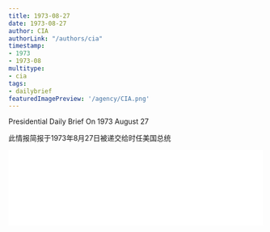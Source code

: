 ```yaml
---
title: 1973-08-27
date: 1973-08-27
author: CIA 
authorLink: "/authors/cia"
timestamp: 
- 1973
- 1973-08
multitype: 
- cia
tags: 
- dailybrief
featuredImagePreview: '/agency/CIA.png'
---
```



Presidential Daily Brief On 1973 August 27

此情报简报于1973年8月27日被递交给时任美国总统

<!--more-->





<div id="over" style="width:100%; overflow:hidden"> <iframe id="sFrame" name="sFrame" frameborder="no" border="0"  allowfullscreen marginwidth="0" scrolling="no" src = " /CIA/1973-08-27.html "  style = " position:absulute; width: 806px; top: 300;" > </iframe> </div>